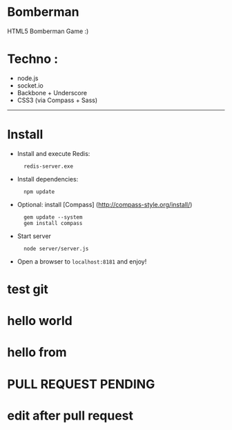 # Bomberman
HTML5 Bomberman Game :)

Techno :
===============

 * node.js
 * socket.io
 * Backbone + Underscore
 * CSS3 (via Compass + Sass)


***


Install
===============

* Install and execute Redis:

		redis-server.exe

* Install dependencies:

		npm update

* Optional: install [Compass] (http://compass-style.org/install/)

		gem update --system
		gem install compass

* Start server

		node server/server.js


* Open a browser to `localhost:8181` and enjoy!

# test git
# hello world
# hello from
# PULL REQUEST PENDING
# edit after pull request
